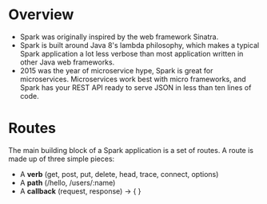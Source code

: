 # Overview
* Spark was originally inspired by the web framework Sinatra. 
* Spark is built around Java 8's lambda philosophy, which makes a typical Spark application a lot less verbose than most application written in other Java web frameworks. 
* 2015 was the year of microservice hype, Spark is great for microservices. Microservices work best with micro frameworks, and Spark has your REST API ready to serve JSON in less than ten lines of code. 

# Routes
The main building block of a Spark application is a set of routes. A route is made up of three simple pieces:
* A **verb** (get, post, put, delete, head, trace, connect, options)
* A **path** (/hello, /users/:name)
* A **callback** (request, response) -> { }
